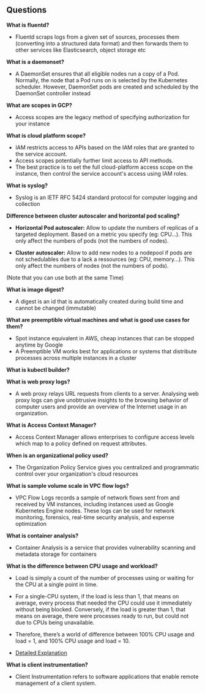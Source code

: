 ## Questions

**What is fluentd?**
- Fluentd scraps logs from a given set of sources, processes them (converting into a structured data format) and then forwards them to other services like Elasticsearch, object storage etc


**What is a daemonset?**

- A DaemonSet ensures that all eligible nodes run a copy of a Pod. Normally, the node that a Pod runs on is selected by the Kubernetes scheduler. However, DaemonSet pods are created and scheduled by the DaemonSet controller instead

**What are scopes in GCP?**

- Access scopes are the legacy method of specifying authorization for your instance


**What is cloud platform scope?**

- IAM restricts access to APIs based on the IAM roles that are granted to the service account.
- Access scopes potentially further limit access to API methods.
- The best practice is to set the full cloud-platform access scope on the instance, then control the service account's access using IAM roles.

**What is syslog?**
- Syslog is an IETF RFC 5424 standard protocol for computer logging and collection 

**Difference between cluster autoscaler and horizontal pod scaling?**

- **Horizontal Pod autoscaler:** Allow to update the numbers of replicas of a targeted deployment. Based on a metric you specify (eg: CPU...). This only affect the numbers of pods (not the numbers of nodes).

- **Cluster autoscaler:** Allow to add new nodes to a nodepool if pods are not schedulables due to a lack a ressources (eg: CPU, memory...). This only affect the numbers of nodes (not the numbers of pods).

(Note that you can use both at the same Time)

**What is image digest?**
- A digest is an id that is automatically created during build time and cannot be changed (immutable)

**What are preemptible virtual machines and what is good use cases for them?**

- Spot instance equivalent in AWS, cheap instances that can be stopped anytime by Google 
- A Preemptible VM works best for applications or systems that distribute processes across multiple instances in a cluster

**What is kubectl builder?**

**What is web proxy logs?**
- A web proxy relays URL requests from clients to a server. Analysing web proxy logs can give unobtrusive insights to the browsing behavior of computer users and provide an overview of the Internet usage in an organization.
  
**What is Access Context Manager?**

- Access Context Manager allows enterprises to configure access levels which map to a policy defined on request attributes.

**When is an organizational policy used?**

 - The Organization Policy Service gives you centralized and programmatic control over your organization's cloud resources

**What is sample volume scale in VPC flow logs?**

- VPC Flow Logs records a sample of network flows sent from and received by VM instances, including instances used as Google Kubernetes Engine nodes. These logs can be used for network monitoring, forensics, real-time security analysis, and expense optimization

**What is container analysis?**

- Container Analysis is a service that provides vulnerability scanning and metadata storage for containers
  
**What is the difference between CPU usage and workload?**
-  Load is simply a count of the number of processes using or waiting for the CPU at a single point in time.
  

- For a single-CPU system, if the load is less than 1, that means on average, every process that needed the CPU could use it immediately without being blocked. Conversely, if the load is greater than 1, that means on average, there were processes ready to run, but could not due to CPUs being unavailable.

- Therefore, there’s a world of difference between 100% CPU usage and load = 1, and 100% CPU usage and load = 10.

- [Detailed Explanation](https://estl.tech/cpu-usage-vs-load-ecca22287b21)

**What is client instrumentation?**

- Client Instrumentation refers to software applications that enable remote management of a client system.